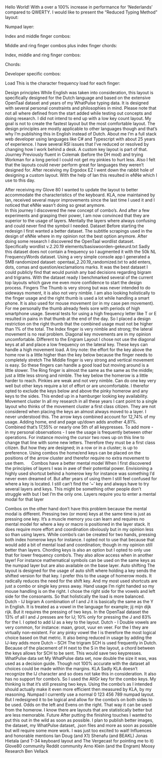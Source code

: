 Hello World!
With a over a 100% increase in performance for ‘Nederlands’ compared to QWERTY.
I would like to present the “Reduced Typing Method” layout:
 
 

Numpad layer:
 
Index and middle finger combos:
 
 
Middle and ring finger combos plus index finger chords:
 
 

Index, middle and ring finger combos:
 
Chords: 
 
Developer specific combos:
 


Load
This is the character frequency load for each finger:
 
Design principles
While English was taken into consideration, this layout is specifically designed for the Dutch language and based on the extensive OpenTaal dataset and years of my WhatPulse typing data.
It is designed with several personal constraints and philosophies in mind. Please note that not all where defined from the start added while testing out concepts and doing research. I did not intend to end up with a low key count layout. My goal is not to create the fastest layout but the most comfortable layout.
The design principles are mostly applicable to other languages though and that’s why I’m publishing this in English instead of Dutch.
About me
I’m a full stack web developer using languages like C# and Typescript with about 25 years of experience. I have several RSI issues that I’ve reduced or resolved by changing how I work behind a desk. A custom key layout is part of that.
Journey
Previously fluent in Colemak (before the DH mod) and trying Workman for a long period I could not get my pinkies to hurt less. Also I felt that the layouts could never perform great for languages they weren’t designed for. After receiving my Ergodox EZ I went down the rabbit hole of designing a custom layout. With the help of Ian this resulted in eNNe which I use to this day.

After receiving my Glove 80 I wanted to update the layout to better accommodate the characteristics of the keyboard. KLA, now maintained by Ian, received several mayor improvements since the last time I used it and I noticed that eNNe wasn’t doing so great anymore.  
In this journey I discovered the new concept of combo’s. And after a few experiments and grasping their power, I am now convinced that they are superior to the usage of layers. 
Mentally the layers where always confusing and could never find the symbol I needed.
Dataset
Before starting the redesign I first wanted a better dataset. The subtitle scrapings used in the design of eNNe where in my opinion not the best option anymore. After doing some research I discovered the OpenTaal wordlist dataset. 
Specifically wordlist v.2.20.19 elements/basiswoorden-gekeurd.txt
Sadly this dataset does not contain a frequency so I augmented it with the 50k NL FrequencyWords dataset. 
Using a very simple console app I generated a 5MB randomized dataset: opentaal_2.20.19_randomized.txt to add enters, dots, comas and question/exclamations marks.
It was the best dataset I could publicly find that would punish any bad decisions regarding bigram and trigrams.
With the dataset ready I benchmarked several of the current top layouts which gave me even more confidence to start the design process. 
Fingers
The Thumb is very strong but was never intended to do sideways moment, it is also not very nimble. I am also looking holistically to the finger usage and the right thumb is used a lot while handling a smart phone. It is also used for mouse movement (or in my case pen movement).
For me personally the thumb already feels sore with periods of high smartphone usage. Several tests for using a high frequency letter like T or E resulted in pains in that thumb at the end of the day. So I placed a design restriction on the right thumb that the combined usage must not be higher than 1% of the total.
The Index finger is very nimble and strong; the lateral movement is no real problem. Diagonal key movements are in my opinion uncomfortable. Different to the Engram Layout I chose not use the diagonal keys at all and place a low frequency on the lateral key. These keys can handle a high movement load. A tiny note: the effort for the key above the home row is a little higher than the key below because the finger needs to completely stretch
The Middle finger is very strong and vertical movement is easy. So these fingers can handle a good load but moving around is a little slower.
The Ring finger is almost the same as the same as the middle; just a little less strong and nimble. The key below the homerow is a little harder to reach.
Pinkies are weak and not very nimble. Can do one key very well but other keys require a lot of effort or are uncomfortable. I therefor opted to exclude the  keys below and above the pinky homerow and any keys to the sides.
This ended up in a hamburger looking key availability. 
Movement cluster
In all my research in all these years I cant point to a single layout who thinks of the movement cluster a first class citizen. They are not considered when placing the keys an almost always moved to a layer. I never understood this. The arrow keys combined account for 12,74% of my usage. Adding home, end and page up/down adds another 4,81%. Combined that’s 17,55% or nearly one 5th of all keypresses. To add more - in my personal observations - I see the usage is frequently between other operations. For instance moving the cursor two rows up on this line to change that line with some new letters. 
Therefore they must be a first class citizen. But how they are designed; in a row or in a cluster; is up to preference.
Using combos the home/end keys can be placed on the positions of the arrow cluster and therefor require no extra movement to use them.
 
Combos have a better mental model
When I first discovered the principles of layers I was in awe of their potential power. Envisioning a highly used shortcut behind a homerow key for instance was something I’d never even dreamed of. But after years of using them I still feel confused for where a key is located. I still can’t find the ‘~’ key and always have to try several layers and keys. This might be something other people don’t struggle with but I bet I’m the only one. Layers require you to enter a mental modal for that layer

Combos on the other hand don’t have this problem because the mental modal is different.
Pressing two (or more) keys at the same time is just as pressing one key. It’s a muscle memory you can learn and requires no mental model for where a key or macro is positioned in the layer stack. It does require more effort and coordination obviously but in my opinion less so than using layers.
While combo’s can be created for two hands, pressing both index homerow keys for instance. I opted not to use that because that would add a bit of mental load and coordination; though in my opinion still better than layers. Chording keys is also an option but I opted to only use that for lower frequency combo’s.
They also allow access when in another layer! For instance mathematical symbols can be used on the same keys as the numpad layer but are also available on the base layer.
Auto shifting
The layout is designed for the usage of auto shift where holding a key sends the shifted version for that key. I prefer this to the usage of homerow mods. It radically reduces the need for the shift key. And my most used shortcuts are just a combo or single key press away.
Hand usage
I’m right handed so my mouse handling is on the right. I chose the right side for the vowels and left side for the consonants. So that holistically the load is more balanced.
Dutch - IJ bigram
A combination of I and J it is basically the same as the Y in English. It is treated as a vowel in the language for example; jij mijn dijk rijk. But it requires the pressing of two keys. 
In the OpenTaal dataset the 13% of all I and J presses are for IJ; 10% only for pressing the J and 83% for the I. I opted to add IJ as a key to the layout. 
Dutch - I
Double vowels are very common, for instance: maan, groot, vuur en veer. For the I they are virtually non-existent. For any pinky vowel the I is therefore the most logical choice based on that metric. It also being reduced in usage by adding the IJ-key adds more 
Dutch – SCH
The trigram SCH is used frequently in Dutch. Because of the placement of H next to the S in the layout, a chord between the keys allows for SCH to be sent. This would save two keypresses. 
WhatPulse data set
My WhatPulse data set, now double the size it was, was used as a decision guide. Though not 100% accurate with the dataset all choices could be made within the margins.
KLA
Sadly KLA doesn’t recognize the IJ character and so does not take this in consideration.
It also has no support for combo’s. So I used the AltGr key for the combo keys. My thinking is that it’s still pressing two keys. Using the combo’s as I intended should actually make it even more efficient then measured by KLA, by my reasoning.
Numpad
I currently use a normal 0 123 456 789 numpad layout. But I redesigned it to be logical and allow for the combo’s on both sides to be used. Odds on the left and Evens on the right. That way it can be used from the homerow. I know there are layouts that are statistically better but are less memorable.
Future
After putting the finishing touches I wanted to put this out in the wild as soon as possible. I plan to publish better images, the dataset, my WhatPulse dataset, .json files and more as soon as possible but will require some more work.
I was just too excited to wait!
Influences and honorable mentions
Ian Doug  (and X1)
Shenafu (and BEAKL)
Jonas Hietala (and T-34 keyboard layout and The Vergecast for pointing me to it)
Glove80 community
Reddit community
Arno Klein (and the Engram)
Moosy Research
Ben Vellack
